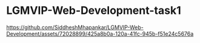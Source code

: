 # LGMVIP-Web-Development-task1





https://github.com/SiddheshMhapankar/LGMVIP-Web-Development/assets/72028899/425a8b0a-120a-41fc-945b-f51e24c5676a

